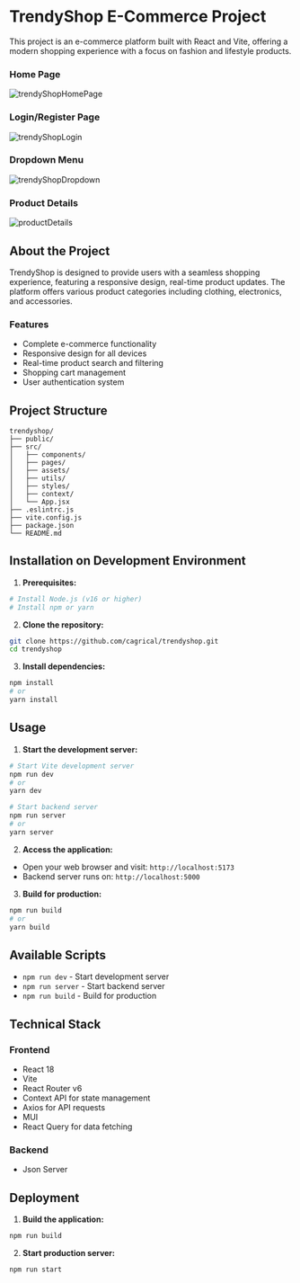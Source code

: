 # TrendyShop E-Commerce Project

This project is an e-commerce platform built with React and Vite, offering a modern shopping experience with a focus on fashion and lifestyle products.
### Home Page
![trendyShopHomePage](https://github.com/user-attachments/assets/df5d8a5c-f2ad-4778-a7db-5cef79cb6859)
### Login/Register Page
![trendyShopLogin](https://github.com/user-attachments/assets/c597b655-b728-42ff-a84f-a8ef9e1b6fba)
### Dropdown Menu
![trendyShopDropdown](https://github.com/user-attachments/assets/4d4f8053-3f69-44cb-9916-c0d25a76f19c)
### Product Details
![productDetails](https://github.com/user-attachments/assets/676e82ef-95e7-461c-b0b1-83168a80292f)


## About the Project

TrendyShop is designed to provide users with a seamless shopping experience, featuring a responsive design, real-time product updates. The platform offers various product categories including clothing, electronics, and accessories.

### Features

- Complete e-commerce functionality
- Responsive design for all devices
- Real-time product search and filtering
- Shopping cart management
- User authentication system


## Project Structure

```
trendyshop/
├── public/
├── src/
│   ├── components/
│   ├── pages/
│   ├── assets/
│   ├── utils/
│   ├── styles/
│   ├── context/
│   └── App.jsx
├── .eslintrc.js
├── vite.config.js
├── package.json
└── README.md
```

## Installation on Development Environment

1. **Prerequisites:**
```bash
# Install Node.js (v16 or higher)
# Install npm or yarn
```

2. **Clone the repository:**
```bash
git clone https://github.com/cagrical/trendyshop.git
cd trendyshop
```

3. **Install dependencies:**
```bash
npm install
# or
yarn install
```

## Usage

1. **Start the development server:**
```bash
# Start Vite development server
npm run dev
# or
yarn dev

# Start backend server
npm run server
# or
yarn server
```

2. **Access the application:**
- Open your web browser and visit: `http://localhost:5173`
- Backend server runs on: `http://localhost:5000`

3. **Build for production:**
```bash
npm run build
# or
yarn build
```

## Available Scripts

- `npm run dev` - Start development server
- `npm run server` - Start backend server
- `npm run build` - Build for production

## Technical Stack

### Frontend
- React 18
- Vite
- React Router v6
- Context API for state management
- Axios for API requests
- MUI
- React Query for data fetching

### Backend
- Json Server


## Deployment

1. **Build the application:**
```bash
npm run build
```

2. **Start production server:**
```bash
npm run start
```


